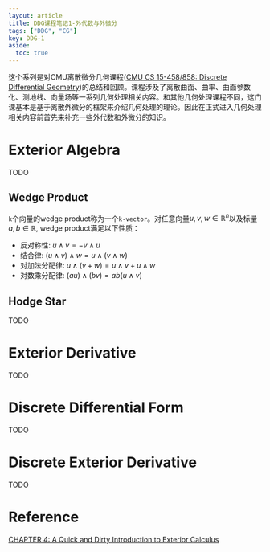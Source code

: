 ```yaml
---
layout: article
title: DDG课程笔记1-外代数与外微分
tags: ["DDG", "CG"]
key: DDG-1
aside:
  toc: true
---
```


这个系列是对CMU离散微分几何课程([CMU CS 15-458/858: Discrete Differential Geometry](https://brickisland.net/DDGSpring2021/))的总结和回顾。课程涉及了离散曲面、曲率、曲面参数化、测地线、向量场等一系列几何处理相关内容。和其他几何处理课程不同，这门课基本是基于离散外微分的框架来介绍几何处理的理论。因此在正式进入几何处理相关内容前首先来补充一些外代数和外微分的知识。
<!--more-->

# Exterior Algebra
TODO

## Wedge Product
`k`个向量的wedge product称为一个`k-vector`。对任意向量$u, v, w \in \mathbb{R}^n$以及标量$a, b \in \mathbb{R}$, wedge product满足以下性质：

- 反对称性: $u \wedge v = - v \wedge u$
- 结合律: $(u \wedge v) \wedge w = u \wedge (v \wedge w)$
- 对加法分配律: $u \wedge (v + w) = u \wedge v + u \wedge w$
- 对数乘分配律: $(a u) \wedge (b v) = ab(u \wedge v)$

## Hodge Star
TODO

# Exterior Derivative
TODO

# Discrete Differential Form
TODO

# Discrete Exterior Derivative
TODO

# Reference
[CHAPTER 4: A Quick and Dirty Introduction to Exterior Calculus](http://www.cs.cmu.edu/~kmcrane/Projects/DDG/paper.pdf#page=46)